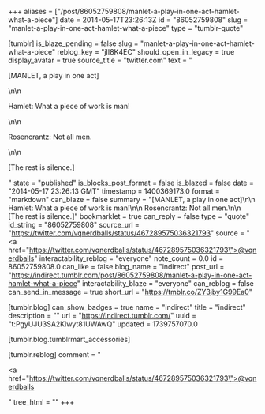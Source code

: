 +++
aliases = ["/post/86052759808/manlet-a-play-in-one-act-hamlet-what-a-piece"]
date = 2014-05-17T23:26:13Z
id = "86052759808"
slug = "manlet-a-play-in-one-act-hamlet-what-a-piece"
type = "tumblr-quote"

[tumblr]
is_blaze_pending = false
slug = "manlet-a-play-in-one-act-hamlet-what-a-piece"
reblog_key = "jII8K4EC"
should_open_in_legacy = true
display_avatar = true
source_title = "twitter.com"
text = "<p>[MANLET, a play in one act]</p>\n\n<p>Hamlet: What a piece of work is man!</p>\n\n<p>Rosencrantz: Not all men.</p>\n\n<p>[The rest is silence.]</p>"
state = "published"
is_blocks_post_format = false
is_blazed = false
date = "2014-05-17 23:26:13 GMT"
timestamp = 1400369173.0
format = "markdown"
can_blaze = false
summary = "[MANLET, a play in one act]\n\n Hamlet: What a piece of work is man!\n\n Rosencrantz: Not all men.\n\n [The rest is silence.]"
bookmarklet = true
can_reply = false
type = "quote"
id_string = "86052759808"
source_url = "https://twitter.com/vqnerdballs/status/467289575036321793"
source = "<a href=\"https://twitter.com/vqnerdballs/status/467289575036321793\">@vqnerdballs</a>"
interactability_reblog = "everyone"
note_count = 0.0
id = 86052759808.0
can_like = false
blog_name = "indirect"
post_url = "https://indirect.tumblr.com/post/86052759808/manlet-a-play-in-one-act-hamlet-what-a-piece"
interactability_blaze = "everyone"
can_reblog = false
can_send_in_message = true
short_url = "https://tmblr.co/ZY3jby1G99Ea0"

[tumblr.blog]
can_show_badges = true
name = "indirect"
title = "indirect"
description = ""
url = "https://indirect.tumblr.com/"
uuid = "t:PgyUJU3SA2Klwyt81UWAwQ"
updated = 1739757070.0

[tumblr.blog.tumblrmart_accessories]

[tumblr.reblog]
comment = "<p><a href=\"https://twitter.com/vqnerdballs/status/467289575036321793\">@vqnerdballs</a></p>"
tree_html = ""
+++
